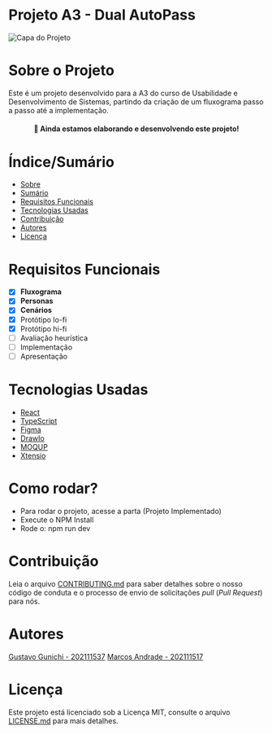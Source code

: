 # Projeto A3 - Dual AutoPass


![Capa do Projeto](https://picsum.photos/850/280)

# Sobre o Projeto

Este é um projeto desenvolvido para a A3 do curso de Usabilidade e Desenvolvimento de Sistemas, partindo da criação de um fluxograma passo a passo até a implementação.

<h4 align="center"> 
	🚧  Ainda estamos elaborando e desenvolvendo este projeto!
</h4>

# Índice/Sumário

* [Sobre](#sobre-o-projeto)
* [Sumário](#índice/sumário)
* [Requisitos Funcionais](#requisitos-funcionais)
* [Tecnologias Usadas](#tecnologias-usadas)
* [Contribuição](#contribuição)
* [Autores](#autores)
* [Licença](#licença)
<!-- * [Agradecimentos](#agradecimentos) -->


# Requisitos Funcionais 

- [x] **Fluxograma**
- [x] **Personas**
- [x] **Cenários**
- [x] Protótipo lo-fi
- [x] Protótipo hi-fi
- [ ] Avaliação heurística
- [ ] Implementação
- [ ] Apresentação

# Tecnologias Usadas

- [React](https://pt-br.reactjs.org/)
- [TypeScript](https://www.typescriptlang.org/)
- [Figma](https://www.figma.com/)
- [DrawIo](https://app.diagrams.net/)
- [MOQUP](https://moqups.com)
- [Xtensio](https://xtensio.com)

# Como rodar?

- Para rodar o projeto, acesse a parta (Projeto Implementado)
- Execute o NPM Install
- Rode o: npm run dev


# Contribuição

Leia o arquivo [CONTRIBUTING.md](CONTRIBUTING.md) para saber detalhes sobre o nosso código de conduta e o processo de envio de solicitações *pull* (*Pull Request*) para nós.

# Autores

[Gustavo Gunichi - 202111537](https://github.com/gunichi)
[Marcos Andrade - 202111517](https://github.com/Marcos-Andrade)


# Licença

Este projeto está licenciado sob a Licença MIT,  consulte o arquivo [LICENSE.md](LICENSE.md) para mais detalhes.
